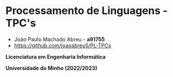 # Processamento de Linguagens - TPC's

* João Paulo Machado Abreu - **a91755**
* https://github.com/joaoabreu5/PL-TPCs

**Licenciatura em Engenharia Informática**

**Universidade do Minho (2022/2023)**
